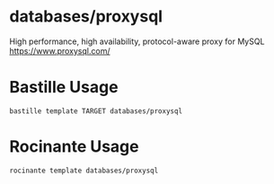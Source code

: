 # databases/proxysql
High performance, high availability, protocol-aware proxy for MySQL
https://www.proxysql.com/

# Bastille Usage
```shell
bastille template TARGET databases/proxysql
```

# Rocinante Usage
```shell
rocinante template databases/proxysql
```
